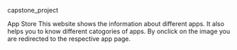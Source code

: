 capstone_project

App Store
     This website shows the information about different apps. It also helps you to know different catogories of apps. By onclick on the image you are redirected to the respective app page.

